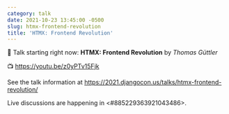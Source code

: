 ```yaml
---
category: talk
date: 2021-10-23 13:45:00 -0500
slug: htmx-frontend-revolution
title: 'HTMX: Frontend Revolution'
---
```


:tada: Talk starting right now: **HTMX: Frontend Revolution** by *Thomas Güttler*

:tv: https://youtu.be/z0yPTv15Fjk

See the talk information at https://2021.djangocon.us/talks/htmx-frontend-revolution/

Live discussions are happening in <#885229363921043486>.